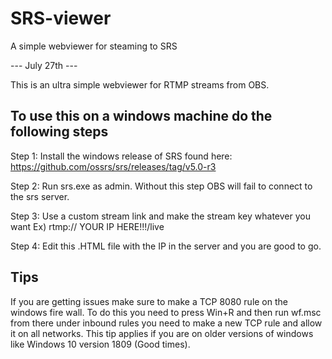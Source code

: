 # SRS-viewer
A simple webviewer for steaming to SRS 

--- July 27th --- 

This is an ultra simple webviewer for RTMP streams from OBS.

## To use this on a windows machine do the following steps

Step 1: Install the windows release of SRS found here: https://github.com/ossrs/srs/releases/tag/v5.0-r3 

Step 2: Run srs.exe as admin. Without this step OBS will fail to connect to the srs server.

Step 3: Use a custom stream link and make the stream key whatever you want 
  Ex) rtmp:// YOUR IP HERE!!!/live

Step 4: Edit this .HTML file with the IP in the server and you are good to go.

## Tips

If you are getting issues make sure to make a TCP 8080 rule on the windows fire wall. To do this you need to press Win+R and then run wf.msc from there under inbound rules you need to make a new TCP rule and allow it on all networks. This tip applies if you are on older versions of windows like Windows 10 version 1809 (Good times).
